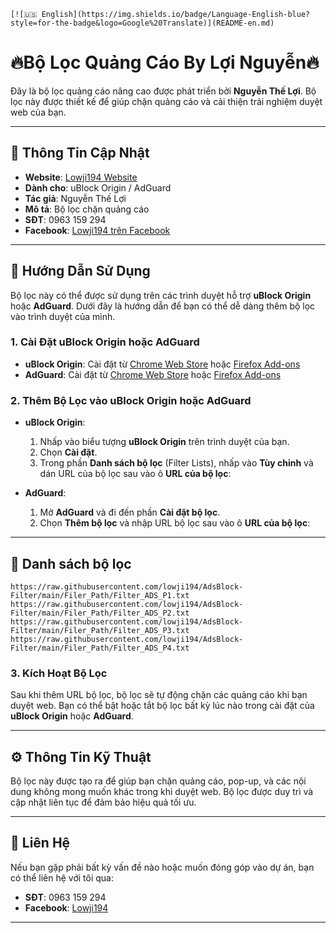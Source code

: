     [![🇺🇸 English](https://img.shields.io/badge/Language-English-blue?style=for-the-badge&logo=Google%20Translate)](README-en.md)
# **🔥Bộ Lọc Quảng Cáo By Lợi Nguyễn🔥**

Đây là bộ lọc quảng cáo nâng cao được phát triển bởi **Nguyễn Thế Lợi**. Bộ lọc này được thiết kế để giúp chặn quảng cáo và cải thiện trải nghiệm duyệt web của bạn.

---

## 📅 **Thông Tin Cập Nhật**

- **Website**: [Lowji194 Website](https://lowji194.github.io)
- **Dành cho**: uBlock Origin / AdGuard
- **Tác giả**: Nguyễn Thế Lợi
- **Mô tả**: Bộ lọc chặn quảng cáo
- **SĐT**: 0963 159 294
- **Facebook**: [Lowji194 trên Facebook](https://www.facebook.com/Lowji194/)

---

## 🚀 **Hướng Dẫn Sử Dụng**

Bộ lọc này có thể được sử dụng trên các trình duyệt hỗ trợ **uBlock Origin** hoặc **AdGuard**. Dưới đây là hướng dẫn để bạn có thể dễ dàng thêm bộ lọc vào trình duyệt của mình.

### 1. **Cài Đặt uBlock Origin hoặc AdGuard**

- **uBlock Origin**: Cài đặt từ [Chrome Web Store](https://chromewebstore.google.com/detail/ublock-origin/cjpalhdlnbpafiamejdnhcphjbkeiagm) hoặc [Firefox Add-ons](https://addons.mozilla.org/firefox/addon/ublock-origin/)
- **AdGuard**: Cài đặt từ [Chrome Web Store](https://chromewebstore.google.com/detail/adguard-adblocker/bgnkhhnnamicmpeenaelnjfhikgbkllg) hoặc [Firefox Add-ons](https://addons.mozilla.org/firefox/addon/adguard-adblocker/)

### 2. **Thêm Bộ Lọc vào uBlock Origin hoặc AdGuard**

- **uBlock Origin**:
  1. Nhấp vào biểu tượng **uBlock Origin** trên trình duyệt của bạn.
  2. Chọn **Cài đặt**.
  3. Trong phần **Danh sách bộ lọc** (Filter Lists), nhấp vào **Tùy chỉnh** và dán URL của bộ lọc sau vào ô **URL của bộ lọc**:

- **AdGuard**:
  1. Mở **AdGuard** và đi đến phần **Cài đặt bộ lọc**.
  2. Chọn **Thêm bộ lọc** và nhập URL bộ lọc sau vào ô **URL của bộ lọc**:

---

## 🚀 **Danh sách bộ lọc**
    https://raw.githubusercontent.com/lowji194/AdsBlock-Filter/main/Filer_Path/Filter_ADS_P1.txt
    https://raw.githubusercontent.com/lowji194/AdsBlock-Filter/main/Filer_Path/Filter_ADS_P2.txt
    https://raw.githubusercontent.com/lowji194/AdsBlock-Filter/main/Filer_Path/Filter_ADS_P3.txt
    https://raw.githubusercontent.com/lowji194/AdsBlock-Filter/main/Filer_Path/Filter_ADS_P4.txt


### 3. **Kích Hoạt Bộ Lọc**

Sau khi thêm URL bộ lọc, bộ lọc sẽ tự động chặn các quảng cáo khi bạn duyệt web. Bạn có thể bật hoặc tắt bộ lọc bất kỳ lúc nào trong cài đặt của **uBlock Origin** hoặc **AdGuard**.

---

## ⚙️ **Thông Tin Kỹ Thuật**

Bộ lọc này được tạo ra để giúp bạn chặn quảng cáo, pop-up, và các nội dung không mong muốn khác trong khi duyệt web. Bộ lọc được duy trì và cập nhật liên tục để đảm bảo hiệu quả tối ưu.

---

## 📌 **Liên Hệ**

Nếu bạn gặp phải bất kỳ vấn đề nào hoặc muốn đóng góp vào dự án, bạn có thể liên hệ với tôi qua:

- **SĐT**: 0963 159 294
- **Facebook**: [Lowji194](https://www.facebook.com/Lowji194/)

---

